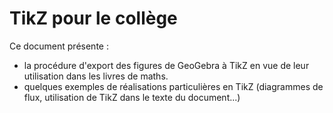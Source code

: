 # TikZ pour le collège

Ce document présente :
  - la procédure d'export des figures de GeoGebra à TikZ en vue de leur utilisation dans les livres de maths.
  - quelques exemples de réalisations particulières en TikZ (diagrammes de flux, utilisation de TikZ dans le texte du document...)
